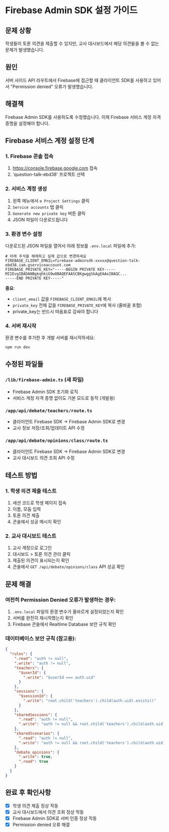 # Firebase Admin SDK 설정 가이드

## 문제 상황
학생들이 토론 의견을 제출할 수 있지만, 교사 대시보드에서 해당 의견들을 볼 수 없는 문제가 발생했습니다.

## 원인
서버 사이드 API 라우트에서 Firebase에 접근할 때 클라이언트 SDK를 사용하고 있어서 "Permission denied" 오류가 발생했습니다.

## 해결책
Firebase Admin SDK를 사용하도록 수정했습니다. 이제 Firebase 서비스 계정 자격 증명을 설정해야 합니다.

## Firebase 서비스 계정 설정 단계

### 1. Firebase 콘솔 접속
1. https://console.firebase.google.com 접속
2. 'question-talk-ebd38' 프로젝트 선택

### 2. 서비스 계정 생성
1. 왼쪽 메뉴에서 `⚙️ Project Settings` 클릭
2. `Service accounts` 탭 클릭
3. `Generate new private key` 버튼 클릭
4. JSON 파일이 다운로드됩니다

### 3. 환경 변수 설정
다운로드된 JSON 파일을 열어서 아래 정보를 `.env.local` 파일에 추가:

```env
# 아래 주석을 해제하고 실제 값으로 변경하세요
FIREBASE_CLIENT_EMAIL=firebase-adminsdk-xxxxx@question-talk-ebd38.iam.gserviceaccount.com
FIREBASE_PRIVATE_KEY="-----BEGIN PRIVATE KEY-----
MIIEvgIBADANBgkqhkiG9w0BAQEFAASCBKgwggSkAgEAAoIBAQC...
-----END PRIVATE KEY-----"
```

**중요**: 
- `client_email` 값을 `FIREBASE_CLIENT_EMAIL`에 복사
- `private_key` 전체 값을 `FIREBASE_PRIVATE_KEY`에 복사 (줄바꿈 포함)
- private_key는 반드시 따옴표로 감싸야 합니다

### 4. 서버 재시작
환경 변수를 추가한 후 개발 서버를 재시작하세요:

```bash
npm run dev
```

## 수정된 파일들

### `/lib/firebase-admin.ts` (새 파일)
- Firebase Admin SDK 초기화 로직
- 서비스 계정 자격 증명 없이도 기본 모드로 동작 (개발용)

### `/app/api/debate/teachers/route.ts`
- 클라이언트 Firebase SDK → Firebase Admin SDK로 변경
- 교사 정보 저장/조회/업데이트 API 수정

### `/app/api/debate/opinions/class/route.ts`
- 클라이언트 Firebase SDK → Firebase Admin SDK로 변경  
- 교사 대시보드 의견 조회 API 수정

## 테스트 방법

### 1. 학생 의견 제출 테스트
1. 세션 코드로 학생 페이지 접속
2. 이름, 모둠 입력
3. 토론 의견 제출
4. 콘솔에서 성공 메시지 확인

### 2. 교사 대시보드 테스트  
1. 교사 계정으로 로그인
2. 대시보드 > 토론 의견 관리 클릭
3. 제출된 의견이 표시되는지 확인
4. 콘솔에서 `GET /api/debate/opinions/class` API 성공 확인

## 문제 해결

### 여전히 Permission Denied 오류가 발생하는 경우:
1. `.env.local` 파일의 환경 변수가 올바르게 설정되었는지 확인
2. 서버를 완전히 재시작했는지 확인
3. Firebase 콘솔에서 Realtime Database 보안 규칙 확인

### 데이터베이스 보안 규칙 (참고용):
```json
{
  "rules": {
    ".read": "auth != null",
    ".write": "auth != null",
    "teachers": {
      "$userId": {
        ".write": "$userId === auth.uid"
      }
    },
    "sessions": {
      "$sessionId": {
        ".write": "root.child('teachers').child(auth.uid).exists()"
      }
    },
    "sharedSessions": {
      ".read": "auth != null",
      ".write": "auth != null && root.child('teachers').child(auth.uid).exists()"
    },
    "sharedScenarios": {
      ".read": "auth != null",
      ".write": "auth != null && root.child('teachers').child(auth.uid).exists()"
    },
    "debate_opinions": {
      ".write": true,
      ".read": true
    }
  }
}
```

## 완료 후 확인사항
- [x] 학생 의견 제출 정상 작동
- [x] 교사 대시보드에서 의견 조회 정상 작동  
- [x] Firebase Admin SDK로 서버 인증 정상 작동
- [x] Permission denied 오류 해결